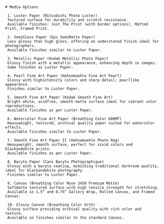 	# Media Options

	 1. Luster Paper (Mitsubishi Photo Luster)
	 Textured surface for durability and scratch resistance.
	 Available finishes: Just The Print (with border options), Matted Print, Framed Print.

	 2. SemiGloss Paper (Eps SemiMatte Paper)
	 Less glossy than high gloss, offering an understated finish ideal for photographers.
	 Available finishes similar to Luster Paper.

	 3. Metallic Paper (Kodak Metallic Photo Paper)
	 Glossy finish with a metallic appearance, enhancing depth in images.
	 Same finishes as Luster Paper.

	 4. Pearl Fine Art Paper (Hahnemuehle Fine Art Pearl)
	 Glossy with highintensity colors and sharp detail; pearllike appearance.
	 Finishes similar to Luster Paper.

	 5. Smooth Fine Art Paper (Kodak Smooth Fine Art)
	 Bright white, acidfree, smooth matte surface ideal for vibrant color reproductions.
	 Available finishes as per Luster Paper.

	 6. Watercolor Fine Art Paper (Breathing Color 600MT)
	 Heavyweight, textured, archival quality paper suited for watercolor effects.
	 Available finishes similar to Luster Paper.

	 7. Smooth Fine Art Paper II (Hahnemuehle Photo Rag)
	 Heavyweight, smooth surface, perfect for vivid colors and blackandwhite prints.
	 Available finishes as per Luster Paper.

	 8. Baryta Paper (Cans Baryta Photographique)
	 Glossy with a baryta coating, mimicking traditional darkroom quality, ideal for blackandwhite photography.
	 Finishes similar to Luster Paper.

	 9. Canvas (Breathing Color Muse 3450 Premium Matte)
	 Softmatte textured surface with high tensile strength for stretching.
	 Available in 1.5” and 0.75” Gallery Wrap, Rolled Canvas, and Framed Canvas.

	 10. Glossy Canvas (Breathing Color Urth)
	 Glossy surface providing archival quality with rich color and texture.
	 Available in finishes similar to the standard Canvas.
